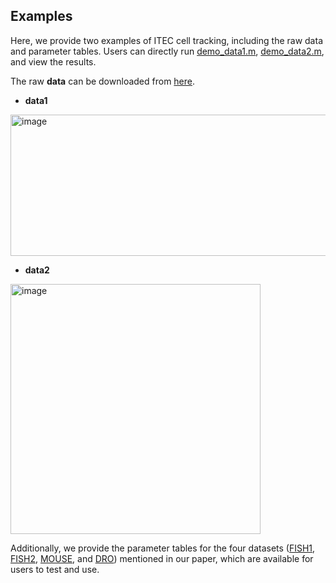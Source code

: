 ## Examples

Here, we provide two examples of ITEC cell tracking, including the raw data and parameter tables. Users can directly run [demo_data1.m](demo_data1.m), [demo_data2.m](demo_data2.m), and view the results.

The raw **data** can be downloaded from [here](https://data.mendeley.com/datasets/tvpnf435jp/1).

* **data1**

<img width="638" height="226" alt="image" src="https://github.com/user-attachments/assets/d28469f7-7e40-4299-a414-000859883fee" />



* **data2**

<img width="400" height="400" alt="image" src="https://github.com/user-attachments/assets/2a9a46f7-328b-4c9e-ba4d-5961b897d1e2" />



Additionally, we provide the parameter tables for the four datasets ([FISH1](params_FISH1.csv), [FISH2](params_FISH2.csv), [MOUSE](params_MOUSE.csv), and [DRO](params_DRO.csv)) mentioned in our paper, which are available for users to test and use.
